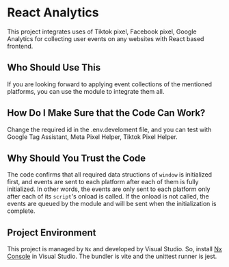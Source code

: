 # React Analytics

This project integrates uses of Tiktok pixel, Facebook pixel, Google Analytics for collecting user events on any websites with React based frontend.

## Who Should Use This 

If you are looking forward to applying event collections of the mentioned platforms, you can use the module to integrate them all.

## How Do I Make Sure that the Code Can Work?
Change the required id in the .env.develoment file, and you can test with Google Tag Assistant, Meta Pixel Helper, Tiktok Pixel Helper.

## Why Should You Trust the Code
The code confirms that all required data structions of <code>window</code> is initialized first, and events are sent to each platform after each of them is fully initialized. In other words, the events are only sent to each platform only after each of its <code>script</code>'s onload is called. If the onload is not called, the events are queued by the module and will be sent when the initialization is complete.

## Project Environment
This project is managed by <code>Nx</code> and developed by Visual Studio. So, install [Nx Console](https://marketplace.visualstudio.com/items?itemName=nrwl.angular-console) in Visual Studio. The bundler is vite and the unittest runner is jest.

